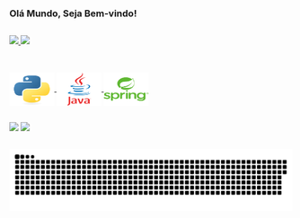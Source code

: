 ### Olá Mundo, Seja Bem-vindo!
##

<div>
  <a href="https://github.com/henriquell92">
    <img height="180em" src="https://github-readme-stats.vercel.app/api?username=henriquell92&show_icons=true&theme=tokyonight&include_all_commits=true&count_private=true"/>
    <img height="180em" src="https://github-readme-stats.vercel.app/api/top-langs/?username=henriquell92&layout=compact&langs_count=16&theme=tokyonight"/>
</div>
  
##
  
<div align="display: inline_block">
  <br>
    <img align="center" alt="Henrique-Python" height="60" width="80" src="https://github.com/devicons/devicon/blob/master/icons/python/python-original.svg">
    <img align="center" alt="Henrique-Java" height="60" width="80" src="https://github.com/devicons/devicon/blob/master/icons/java/java-original-wordmark.svg">
    <img align="center" alt="Henrique-Spring" height="60" width="80" src="https://github.com/devicons/devicon/blob/master/icons/spring/spring-original-wordmark.svg">
  
</div>
 
##
  
  <div>
  <a href="https://www.linkedin.com/in/henrique-luiz-lohmann-56074755/" target="_blank"><img src="https://img.shields.io/badge/-LinkedIn-%230077B5?style=for-the-badge&logo=linkedin&logoColor=white" target="_blank"></a>
  <a href="mailto:henriquell.progm@gmail.com" target="_blank"><img src="https://img.shields.io/badge/Gmail-D14836?style=for-the-badge&logo=gmail&logoColor=white" target="_blank"></a>
  </div>
  
##
  
  ![Snake animation](https://github.com/henriquell92/henriquell92/blob/output/github-contribution-grid-snake.svg)
  
